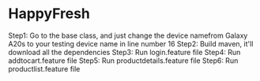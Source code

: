 # HappyFresh

Step1: Go to the base class, and just change the device namefrom Galaxy A20s to your testing device name in line number 16
Step2: Build maven, it'll download all the dependencies
Step3: Run login.feature file
Step4: Run addtocart.feature file
Step5: Run productdetails.feature file
Step6: Run productlist.feature file
